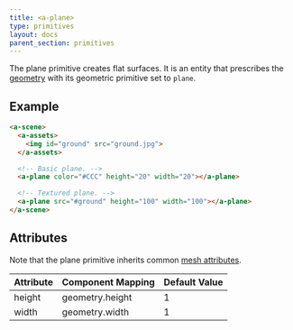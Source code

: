 ```yaml
---
title: <a-plane>
type: primitives
layout: docs
parent_section: primitives
---
```


The plane primitive creates flat surfaces. It is an entity that prescribes the [geometry](../components/geometry.md) with its geometric primitive set to `plane`.

## Example

```html
<a-scene>
  <a-assets>
    <img id="ground" src="ground.jpg">
  </a-assets>

  <!-- Basic plane. -->
  <a-plane color="#CCC" height="20" width="20"></a-plane>

  <!-- Textured plane. -->
  <a-plane src="#ground" height="100" width="100"></a-plane>
</a-scene>
```

## Attributes

Note that the plane primitive inherits common [mesh attributes](./mesh-attributes.md).

| Attribute | Component Mapping | Default Value |
|-----------|-------------------|---------------|
| height    | geometry.height   | 1             |
| width     | geometry.width    | 1             |
